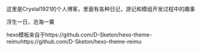 这里是Crystal1921的个人博客，里面有各种日记，游记和模组开发过程中的趣事

浮生一日，沧海一粟

hexo模板来自于https://github.com/D-Sketon/hexo-theme-reimuhttps://github.com/D-Sketon/hexo-theme-reimu
